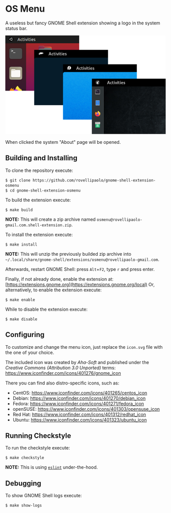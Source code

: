 # OS Menu

A useless but fancy GNOME Shell extension showing a logo in the system status bar.

![Menu](docs/osmenu.png "Screenshot of OS Menu")

 When clicked the system "About" page will be opened.


## Building and Installing

To clone the repository execute:
```shell
$ git clone https://github.com/rovellipaolo/gnome-shell-extension-osmenu
$ cd gnome-shell-extension-osmenu
```

To build the extension execute:
```shell
$ make build
```
**NOTE:** This will create a zip archive named `osmenu@rovellipaolo-gmail.com.shell-extension.zip`.

To install the extension execute:
```shell
$ make install
```
**NOTE:** This will unzip the previously builded zip archive into `~/.local/share/gnome-shell/extensions/osmenu@rovellipaolo-gmail.com`.

Afterwards, restart GNOME Shell: press `Alt`+`F2`, type `r` and press enter.

Finally, if not already done, enable the extension at: [https://extensions.gnome.org](https://extensions.gnome.org/local)
Or, alternatively, to enable the extension execute:
```shell
$ make enable
```
While to disable the extension execute:
```shell
$ make disable
```


## Configuring

To customize and change the menu icon, just replace the `icon.svg` file with the one of your choice.

The included icon was created by _Aha-Soft_ and published under the _Creative Commons (Attribution 3.0 Unported)_ terms: https://www.iconfinder.com/icons/401276/gnome_icon

There you can find also distro-specific icons, such as:
* CentOS: https://www.iconfinder.com/icons/401265/centos_icon
* Debian: https://www.iconfinder.com/icons/401270/debian_icon
* Fedora: https://www.iconfinder.com/icons/401271/fedora_icon
* openSUSE: https://www.iconfinder.com/icons/401303/opensuse_icon
* Red Hat: https://www.iconfinder.com/icons/401312/redhat_icon
* Ubuntu: https://www.iconfinder.com/icons/401323/ubuntu_icon


## Running Checkstyle

To run the checkstyle execute:
```shell
$ make checkstyle
```
**NOTE:** This is using [`eslint`](https://github.com/eslint/eslint) under-the-hood.


## Debugging

To show GNOME Shell logs execute:
```shell
$ make show-logs
```
